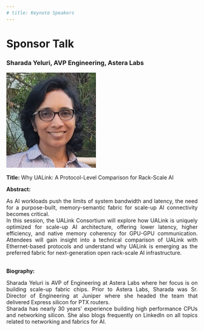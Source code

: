 ```yaml
---
# title: Keynote Speakers
---
```

# Sponsor Talk

### Sharada Yeluri, AVP Engineering, Astera Labs

<img src="/assets/img/ualink-sharada.jpeg" style="width:auto; height:250px;">


**Title:** Why UALink: A Protocol-Level Comparison for Rack-Scale AI

**Abstract:** 
<div style="text-align: justify; text-indent: 0em;">
As AI workloads push the limits of system bandwidth and latency, the need for a purpose-built, memory-semantic fabric for scale-up AI connectivity becomes critical.
<br>
In this session, the UALink Consortium will explore how UALink is uniquely optimized for scale-up AI architecture, offering lower latency, higher efficiency, and native memory coherency for GPU-GPU communication. Attendees will gain insight into a technical comparison of UALink with Ethernet-based protocols and understand why UALink is emerging as the preferred fabric for next-generation open rack-scale AI infrastructure.

</div>
<br>

**Biography:** 
<div style="text-align: justify; text-indent: 0em;">
Sharada Yeluri is AVP of Engineering at Astera Labs where her focus is on building scale-up fabric chips. Prior to Astera Labs, Sharada was Sr. Director of Engineering at Juniper where she headed the team that delivered Express silicon for PTX routers.
<br>
Sharada has nearly 30 years' experience building high performance CPUs and networking silicon. She also blogs frequently on LinkedIn on all topics related to networking and fabrics for AI.

</div>
